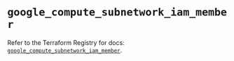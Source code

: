 # `google_compute_subnetwork_iam_member`

Refer to the Terraform Registry for docs: [`google_compute_subnetwork_iam_member`](https://registry.terraform.io/providers/hashicorp/google/6.36.0/docs/resources/compute_subnetwork_iam_member).
